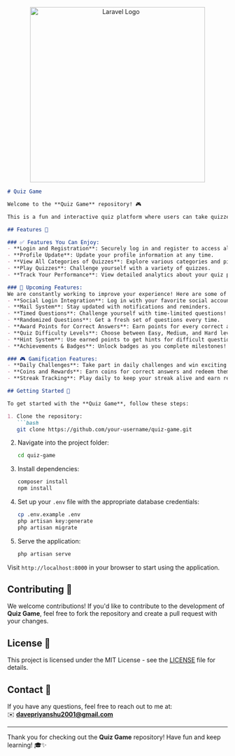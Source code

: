 <p align="center"><a href="https://laravel.com" target="_blank"><img src="https://raw.githubusercontent.com/laravel/art/master/logo-lockup/5%20SVG/2%20CMYK/1%20Full%20Color/laravel-logolockup-cmyk-red.svg" width="400" alt="Laravel Logo"></a></p>

```markdown
# Quiz Game

Welcome to the **Quiz Game** repository! 🎮

This is a fun and interactive quiz platform where users can take quizzes, track their performance, and challenge themselves with different quiz categories and difficulty levels.

## Features 🎉

### ✅ Features You Can Enjoy:
- **Login and Registration**: Securely log in and register to access all the features.
- **Profile Update**: Update your profile information at any time.
- **View All Categories of Quizzes**: Explore various categories and pick your favorite quizzes.
- **Play Quizzes**: Challenge yourself with a variety of quizzes.
- **Track Your Performance**: View detailed analytics about your quiz performance and progress.

### 🚀 Upcoming Features:
We are constantly working to improve your experience! Here are some of the exciting features coming soon:
- **Social Login Integration**: Log in with your favorite social accounts (e.g., Google, Facebook).
- **Mail System**: Stay updated with notifications and reminders.
- **Timed Questions**: Challenge yourself with time-limited questions!
- **Randomized Questions**: Get a fresh set of questions every time.
- **Award Points for Correct Answers**: Earn points for every correct answer.
- **Quiz Difficulty Levels**: Choose between Easy, Medium, and Hard levels.
- **Hint System**: Use earned points to get hints for difficult questions.
- **Achievements & Badges**: Unlock badges as you complete milestones!

### 🎮 Gamification Features:
- **Daily Challenges**: Take part in daily challenges and win exciting rewards.
- **Coins and Rewards**: Earn coins for correct answers and redeem them for hints or new categories.
- **Streak Tracking**: Play daily to keep your streak alive and earn rewards!

## Getting Started 🚀

To get started with the **Quiz Game**, follow these steps:

1. Clone the repository:
   ```bash
   git clone https://github.com/your-username/quiz-game.git
   ```

2. Navigate into the project folder:
   ```bash
   cd quiz-game
   ```

3. Install dependencies:
   ```bash
   composer install
   npm install
   ```

4. Set up your `.env` file with the appropriate database credentials:
   ```bash
   cp .env.example .env
   php artisan key:generate
   php artisan migrate
   ```

5. Serve the application:
   ```bash
   php artisan serve
   ```

Visit `http://localhost:8000` in your browser to start using the application.

## Contributing 🤝

We welcome contributions! If you'd like to contribute to the development of **Quiz Game**, feel free to fork the repository and create a pull request with your changes.

## License 📜

This project is licensed under the MIT License - see the [LICENSE](LICENSE) file for details.

## Contact 📧

If you have any questions, feel free to reach out to me at:  
✉️ **davepriyanshu2001@gmail.com**

---

Thank you for checking out the **Quiz Game** repository! Have fun and keep learning! 🎓✨
```
